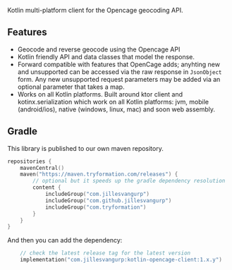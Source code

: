 Kotlin multi-platform client for the Opencage geocoding API.

## Features

- Geocode and reverse geocode using the Opencage API
- Kotlin friendly API and data classes that model the response.
- Forward compatible with features that OpenCage adds; anyhting new and unsupported can be accessed via the raw response in `JsonObject` form. Any new unsupported request parameters may be added via an optional parameter that takes a map.
- Works on all Kotlin platforms. Built around ktor client and kotinx.serialization which work on all Kotlin platforms: jvm, mobile (android/ios), native (windows, linux, mac) and soon web assembly.

## Gradle

This library is published to our own maven repository.

```kotlin
repositories {
    mavenCentral()
    maven("https://maven.tryformation.com/releases") {
        // optional but it speeds up the gradle dependency resolution
        content {
            includeGroup("com.jillesvangurp")
            includeGroup("com.github.jillesvangurp")
            includeGroup("com.tryformation")
        }
    }
}
```

And then you can add the dependency:

```kotlin
    // check the latest release tag for the latest version
    implementation("com.jillesvangurp:kotlin-opencage-client:1.x.y")
```
